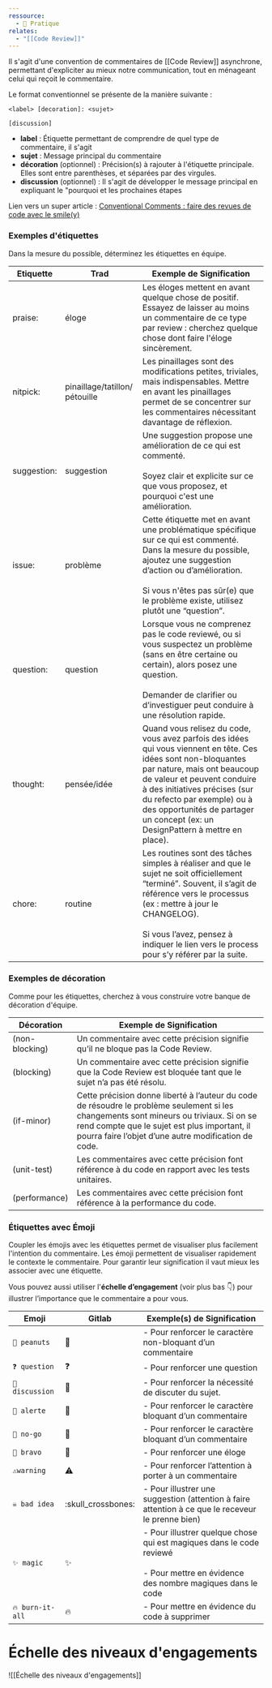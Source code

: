 ```yaml
---
ressource:
  - 🔧 Pratique
relates:
  - "[[Code Review]]"
---
```

Il s'agit d'une convention de commentaires de [[Code Review]] asynchrone, permettant d'expliciter au mieux notre communication, tout en ménageant celui qui reçoit le commentaire.

Le format conventionnel se présente de la manière suivante :
```
<label> [decoration]: <sujet>

[discussion]
```
- **label** : Étiquette permettant de comprendre de quel type de commentaire, il s'agit
- **sujet** : Message principal du commentaire
- **décoration** (optionnel) : Précision(s) à rajouter à l'étiquette  principale. Elles sont entre parenthèses, et séparées par des virgules.
- **discussion** (optionnel) : Il s'agit de développer le message principal en expliquant le "pourquoi et les prochaines étapes

Lien vers un super article : [Conventional Comments : faire des revues de code avec le smile(y)](https://www.24joursdeweb.fr/2021/conventional-comments-faire-des-revues-de-code-avec-le-smiley/)
### Exemples d'étiquettes

Dans la mesure du possible, déterminez les étiquettes en équipe.

| **Etiquette** | **Trad**                       | **Exemple de Signification**                                                                                                                                                                                                                                                                                                |
| ------------- | ------------------------------ | --------------------------------------------------------------------------------------------------------------------------------------------------------------------------------------------------------------------------------------------------------------------------------------------------------------------------- |
| praise:       | éloge                          | Les éloges mettent en avant quelque chose de positif. Essayez de laisser au moins un commentaire de ce type par review : cherchez quelque chose dont faire l'éloge sincèrement.                                                                                                                                             |
| nitpick:      | pinaillage/tatillon/ pétouille | Les pinaillages sont des modifications petites, triviales, mais indispensables. Mettre en avant les pinaillages permet de se concentrer sur les commentaires nécessitant davantage de réflexion.                                                                                                                            |
| suggestion:   | suggestion                     | Une suggestion propose une amélioration de ce qui est commenté.<br><br>Soyez clair et explicite sur ce que vous proposez, et pourquoi c'est une amélioration.                                                                                                                                                               |
| issue:        | problème                       | Cette étiquette met en avant une problématique spécifique sur ce qui est commenté. Dans la mesure du possible, ajoutez une suggestion d’action ou d’amélioration.<br><br>Si vous n'êtes pas sûr(e) que le problème existe, utilisez plutôt une “question”.                                                                  |
| question:     | question                       | Lorsque vous ne comprenez pas le code reviewé, ou si vous suspectez un problème (sans en être certaine ou certain), alors posez une question.<br><br>Demander de clarifier ou d’investiguer peut conduire à une résolution rapide.                                                                                          |
| thought:      | pensée/idée                    | Quand vous relisez du code, vous avez parfois des idées qui vous viennent en tête. Ces idées sont non-bloquantes par nature, mais ont beaucoup de valeur et peuvent conduire à des initiatives précises (sur du refecto par exemple) ou à des opportunités de partager un concept (ex: un DesignPattern à mettre en place). |
| chore:        | routine                        | Les routines sont des tâches simples à réaliser and que le sujet ne soit officiellement “terminé”. Souvent, il s’agit de référence vers le processus (ex : mettre à jour le CHANGELOG).<br><br>Si vous l’avez, pensez à indiquer le lien vers le process pour s’y référer par la suite.                                     |
### Exemples de décoration

Comme pour les étiquettes, cherchez à vous construire votre banque de décoration d'équipe.

| **Décoration** | **Exemple de Signification** |
| ---- | ---- |
| (non-blocking) | Un commentaire avec cette précision signifie qu’il ne bloque pas la Code Review. |
| (blocking) | Un commentaire avec cette précision signifie que la Code Review est bloquée tant que le sujet n’a pas été résolu. |
| (if-minor) | Cette précision donne liberté à l’auteur du code de résoudre le problème seulement si les changements sont mineurs ou triviaux. Si on se rend compte que le sujet est plus important, il pourra faire l’objet d’une autre modification de code. |
| (unit-test) | Les commentaires avec cette précision font référence à du code en rapport avec les tests unitaires. |
| (performance) | Les commentaires avec cette précision font référence à la performance du code. |

### Étiquettes avec Émoji

Coupler les émojis avec les étiquettes permet de visualiser plus facilement l'intention du commentaire.
Les émoji permettent de visualiser rapidement le contexte le commentaire. Pour garantir leur signification il vaut mieux les associer avec une étiquette.

Vous pouvez aussi utiliser l'**échelle d’engagement** (voir plus bas 👇) pour illustrer l’importance que le commentaire a pour vous.

| **Emoji** | **Gitlab** | **Exemple(s) de Signification** |
| ---- | ---- | ---- |
| `🥜 peanuts` | :peanuts: | - Pour renforcer le caractère non-bloquant d’un commentaire |
| `❓ question` | :question: | - Pour renforcer une question |
| `💬 discussion` | :speech_balloon: | - Pour renforcer la nécessité de discuter du sujet. |
| `🚨 alerte` | :rotating_light: | - Pour renforcer le caractère bloquant d’un commentaire |
| `🚫 no-go` | :no_entry_sign: | - Pour renforcer le caractère bloquant d’un commentaire |
| `👏 bravo` | :clap: | - Pour renforcer une éloge |
| `⚠️warning` | :warning: | - Pour renforcer l’attention à porter à un commentaire |
| `☠️ bad idea` | :skull_crossbones: | - Pour illustrer une suggestion (attention à faire attention à ce que le receveur le prenne bien) |
| `✨ magic` | :sparkles: | - Pour illustrer quelque chose qui est magiques dans le code reviewé<br>    <br>- Pour mettre en évidence des nombre magiques dans le code |
| `🔥 burn-it-all` | :fire: | - Pour mettre en évidence du code à supprimer |
# Échelle des niveaux d'engagements

![[Échelle des niveaux d'engagements]]